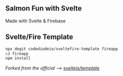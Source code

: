 

## Salmon Fun with Svelte

Made with Svelte & Firebase


## Svelte/Fire Template

```bash
npx degit codediodeio/sveltefire-template fireapp
cd fireapp
npm install
```

*Forked from the official --> [sveltejs/template](https://github.com/sveltejs/component-template)*
